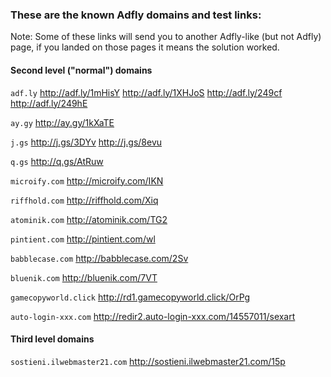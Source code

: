 ### These are the known Adfly domains and test links: 

Note: Some of these links will send you to another Adfly-like (but not Adfly) page, if you landed on those pages it means the solution worked. 

#### Second level ("normal") domains

`adf.ly`
http://adf.ly/1mHisY
http://adf.ly/1XHJoS
http://adf.ly/249cf
http://adf.ly/249hE

`ay.gy`
http://ay.gy/1kXaTE

`j.gs`
http://j.gs/3DYv
http://j.gs/8evu

`q.gs`
http://q.gs/AtRuw

`microify.com`
http://microify.com/IKN

`riffhold.com`
http://riffhold.com/Xiq

`atominik.com`
http://atominik.com/TG2

`pintient.com`
http://pintient.com/wl

`babblecase.com`
http://babblecase.com/2Sv

`bluenik.com`
http://bluenik.com/7VT

`gamecopyworld.click`
http://rd1.gamecopyworld.click/OrPg

`auto-login-xxx.com`
http://redir2.auto-login-xxx.com/14557011/sexart

#### Third level domains

`sostieni.ilwebmaster21.com`
http://sostieni.ilwebmaster21.com/15p
